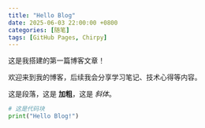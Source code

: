 ```yaml
---
title: "Hello Blog"
date: 2025-06-03 22:00:00 +0800
categories: [随笔]
tags: [GitHub Pages, Chirpy]
---
```


这是我搭建的第一篇博客文章！

欢迎来到我的博客，后续我会分享学习笔记、技术心得等内容。

这是段落，这是 **加粗**，这是 *斜体*。

```python
# 这是代码块
print("Hello Blog!")
```